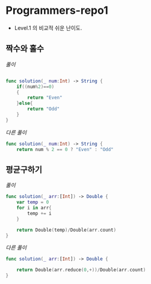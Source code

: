 # Programmers-repo1

- Level.1 의 비교적 쉬운 난이도.


## 짝수와 홀수 

*풀이*

```swift

func solution(_ num:Int) -> String {
    if((num%2)==0)
    {
        return "Even"
    }else{
        return "Odd"
    }
}
```

*다른 풀이*

```swift
func solution(_ num:Int) -> String {
    return num % 2 == 0 ? "Even" : "Odd"
```


## 평균구하기 

*풀이*

```swift 
func solution(_ arr:[Int]) -> Double {
    var temp = 0
    for i in arr{
        temp += i
    }

    return Double(temp)/Double(arr.count)
}
```

*다른 풀이*

```swift
func solution(_ arr:[Int]) -> Double {

    return Double(arr.reduce(0,+))/Double(arr.count)
}
```


